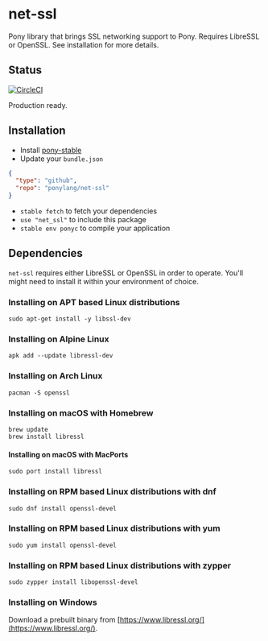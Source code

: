 # net-ssl

Pony library that brings SSL networking support to Pony. Requires LibreSSL or OpenSSL. See installation for more details. 

## Status

[![CircleCI](https://circleci.com/gh/ponylang/net-ssl.svg?style=svg)](https://circleci.com/gh/ponylang/net-ssl)

Production ready.

## Installation

* Install [pony-stable](https://github.com/ponylang/pony-stable)
* Update your `bundle.json`

```json
{ 
  "type": "github",
  "repo": "ponylang/net-ssl"
}
```

* `stable fetch` to fetch your dependencies
* `use "net_ssl"` to include this package
* `stable env ponyc` to compile your application

## Dependencies

`net-ssl` requires either LibreSSL or OpenSSL in order to operate. You'll might need to install it within your environment of choice.

### Installing on APT based Linux distributions

```
sudo apt-get install -y libssl-dev
```

### Installing on Alpine Linux

```
apk add --update libressl-dev
```

### Installing on Arch Linux

```
pacman -S openssl

```

### Installing on macOS with Homebrew

```
brew update
brew install libressl
```

#### Installing on macOS with MacPorts

```
sudo port install libressl
```

### Installing on RPM based Linux distributions with dnf

```
sudo dnf install openssl-devel
```

### Installing on RPM based Linux distributions with yum

```
sudo yum install openssl-devel
```

### Installing on RPM based Linux distributions with zypper

```
sudo zypper install libopenssl-devel
```
### Installing on Windows

Download a prebuilt binary from [https://www.libressl.org/](https://www.libressl.org/).
